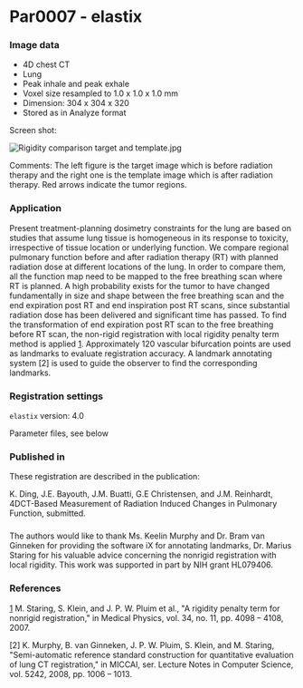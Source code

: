 # Par0007 - elastix

###  Image data

* 4D chest CT
* Lung
* Peak inhale and peak exhale
* Voxel size resampled to 1.0 x 1.0 x 1.0 mm
* Dimension: 304 x 304 x 320
* Stored as in Analyze format

Screen shot:

![Rigidity comparison target and template.jpg][1]

Comments: The left figure is the target image which is before radiation therapy and the right one is the template image which is after radiation therapy. Red arrows indicate the tumor regions.

###  Application

Present treatment-planning dosimetry constraints for the lung are based on studies that assume lung tissue is homogeneous in its response to toxicity, irrespective of tissue location or underlying function. We compare regional pulmonary function before and after radiation therapy (RT) with planned radiation dose at different locations of the lung. In order to compare them, all the function map need to be mapped to the free breathing scan where RT is planned. A high probability exists for the tumor to have changed fundamentally in size and shape between the free breathing scan and the end expiration post RT and end inspiration post RT scans, since substantial radiation dose has been delivered and significant time has passed. To find the transformation of end expiration post RT scan to the free breathing before RT scan, the non-rigid registration with local rigidity penalty term method is applied [1]. Approximately 120 vascular bifurcation points are used as landmarks to evaluate registration accuracy. A landmark annotating system [2] is used to guide the observer to find the corresponding landmarks.

###  Registration settings

`elastix` version: 4.0

Parameter files, see below

###  Published in

These registration are described in the publication:

K. Ding, J.E. Bayouth, J.M. Buatti, G.E Christensen, and J.M. Reinhardt, 4DCT-Based Measurement of Radiation Induced Changes in Pulmonary Function, submitted.

###

The authors would like to thank Ms. Keelin Murphy and Dr. Bram van Ginneken for providing the software iX for annotating landmarks, Dr. Marius Staring for his valuable advice concerning the nonrigid registration with local rigidity. This work was supported in part by NIH grant HL079406.

###  References

[1] M. Staring, S. Klein, and J. P. W. Pluim et al., "A rigidity penalty term for nonrigid registration," in Medical Physics, vol. 34, no. 11, pp. 4098 – 4108, 2007.

[2] K. Murphy, B. van Ginneken, J. P. W. Pluim, S. Klein, and M. Staring, "Semi-automatic reference standard construction for quantitative evaluation of lung CT registration," in MICCAI, ser. Lecture Notes in Computer Science, vol. 5242, 2008, pp. 1006 – 1013.

[1]: http://elastix.bigr.nl/wiki/images/f/f5/Rigidity_comparison_target_and_template.jpg
